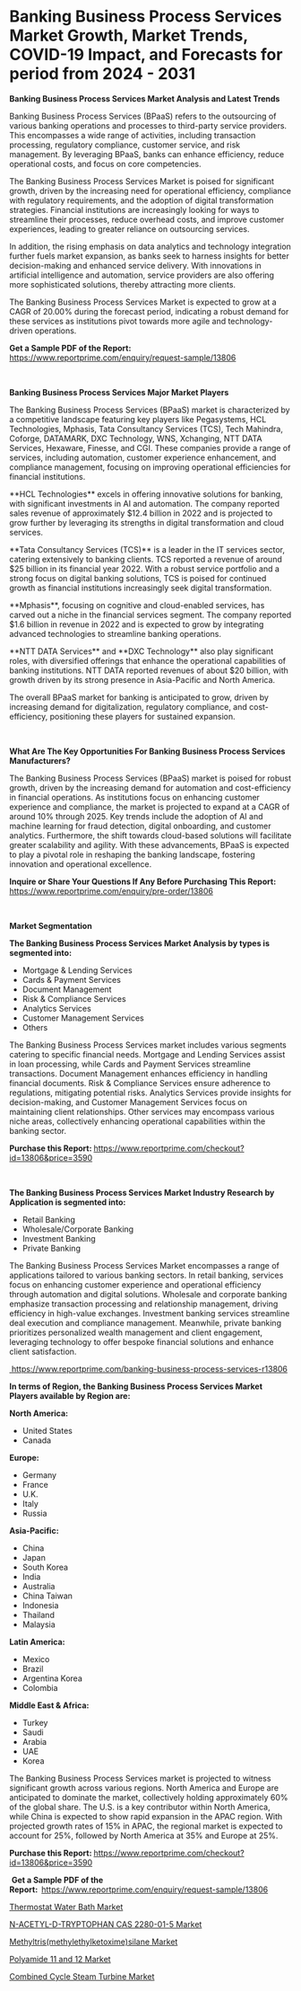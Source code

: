 <p><h1>Banking Business Process Services Market Growth, Market Trends, COVID-19 Impact, and Forecasts for period from 2024 - 2031</h1></p><p><strong>Banking Business Process Services Market Analysis and Latest Trends</strong></p>
<p><p>Banking Business Process Services (BPaaS) refers to the outsourcing of various banking operations and processes to third-party service providers. This encompasses a wide range of activities, including transaction processing, regulatory compliance, customer service, and risk management. By leveraging BPaaS, banks can enhance efficiency, reduce operational costs, and focus on core competencies.</p><p>The Banking Business Process Services Market is poised for significant growth, driven by the increasing need for operational efficiency, compliance with regulatory requirements, and the adoption of digital transformation strategies. Financial institutions are increasingly looking for ways to streamline their processes, reduce overhead costs, and improve customer experiences, leading to greater reliance on outsourcing services.</p><p>In addition, the rising emphasis on data analytics and technology integration further fuels market expansion, as banks seek to harness insights for better decision-making and enhanced service delivery. With innovations in artificial intelligence and automation, service providers are also offering more sophisticated solutions, thereby attracting more clients.</p><p>The Banking Business Process Services Market is expected to grow at a CAGR of 20.00% during the forecast period, indicating a robust demand for these services as institutions pivot towards more agile and technology-driven operations.</p></p>
<p><strong>Get a Sample PDF of the Report:&nbsp;</strong> <a href="https://www.reportprime.com/enquiry/request-sample/13806">https://www.reportprime.com/enquiry/request-sample/13806</a></p>
<p>&nbsp;</p>
<p><strong>Banking Business Process Services Major Market Players</strong></p>
<p><p>The Banking Business Process Services (BPaaS) market is characterized by a competitive landscape featuring key players like Pegasystems, HCL Technologies, Mphasis, Tata Consultancy Services (TCS), Tech Mahindra, Coforge, DATAMARK, DXC Technology, WNS, Xchanging, NTT DATA Services, Hexaware, Finesse, and CGI. These companies provide a range of services, including automation, customer experience enhancement, and compliance management, focusing on improving operational efficiencies for financial institutions.</p><p>**HCL Technologies** excels in offering innovative solutions for banking, with significant investments in AI and automation. The company reported sales revenue of approximately $12.4 billion in 2022 and is projected to grow further by leveraging its strengths in digital transformation and cloud services.</p><p>**Tata Consultancy Services (TCS)** is a leader in the IT services sector, catering extensively to banking clients. TCS reported a revenue of around $25 billion in its financial year 2022. With a robust service portfolio and a strong focus on digital banking solutions, TCS is poised for continued growth as financial institutions increasingly seek digital transformation.</p><p>**Mphasis**, focusing on cognitive and cloud-enabled services, has carved out a niche in the financial services segment. The company reported $1.6 billion in revenue in 2022 and is expected to grow by integrating advanced technologies to streamline banking operations.</p><p>**NTT DATA Services** and **DXC Technology** also play significant roles, with diversified offerings that enhance the operational capabilities of banking institutions. NTT DATA reported revenues of about $20 billion, with growth driven by its strong presence in Asia-Pacific and North America.</p><p>The overall BPaaS market for banking is anticipated to grow, driven by increasing demand for digitalization, regulatory compliance, and cost-efficiency, positioning these players for sustained expansion.</p></p>
<p>&nbsp;</p>
<p><strong>What Are The Key Opportunities For Banking Business Process Services Manufacturers?</strong></p>
<p><p>The Banking Business Process Services (BPaaS) market is poised for robust growth, driven by the increasing demand for automation and cost-efficiency in financial operations. As institutions focus on enhancing customer experience and compliance, the market is projected to expand at a CAGR of around 10% through 2025. Key trends include the adoption of AI and machine learning for fraud detection, digital onboarding, and customer analytics. Furthermore, the shift towards cloud-based solutions will facilitate greater scalability and agility. With these advancements, BPaaS is expected to play a pivotal role in reshaping the banking landscape, fostering innovation and operational excellence.</p></p>
<p><strong>Inquire or Share Your Questions If Any Before Purchasing This Report:</strong> <a href="https://www.reportprime.com/enquiry/pre-order/13806">https://www.reportprime.com/enquiry/pre-order/13806</a></p>
<p>&nbsp;</p>
<p><strong>Market Segmentation</strong></p>
<p><strong>The Banking Business Process Services Market Analysis by types is segmented into:</strong></p>
<p><ul><li>Mortgage & Lending Services</li><li>Cards & Payment Services</li><li>Document Management</li><li>Risk & Compliance Services</li><li>Analytics Services</li><li>Customer Management Services</li><li>Others</li></ul></p>
<p><p>The Banking Business Process Services market includes various segments catering to specific financial needs. Mortgage and Lending Services assist in loan processing, while Cards and Payment Services streamline transactions. Document Management enhances efficiency in handling financial documents. Risk & Compliance Services ensure adherence to regulations, mitigating potential risks. Analytics Services provide insights for decision-making, and Customer Management Services focus on maintaining client relationships. Other services may encompass various niche areas, collectively enhancing operational capabilities within the banking sector.</p></p>
<p><strong>Purchase this Report:&nbsp;</strong><a href="https://www.reportprime.com/checkout?id=13806&price=3590">https://www.reportprime.com/checkout?id=13806&price=3590</a></p>
<p>&nbsp;</p>
<p><strong>The Banking Business Process Services Market Industry Research by Application is segmented into:</strong></p>
<p><ul><li>Retail Banking</li><li>Wholesale/Corporate Banking</li><li>Investment Banking</li><li>Private Banking</li></ul></p>
<p><p>The Banking Business Process Services Market encompasses a range of applications tailored to various banking sectors. In retail banking, services focus on enhancing customer experience and operational efficiency through automation and digital solutions. Wholesale and corporate banking emphasize transaction processing and relationship management, driving efficiency in high-value exchanges. Investment banking services streamline deal execution and compliance management. Meanwhile, private banking prioritizes personalized wealth management and client engagement, leveraging technology to offer bespoke financial solutions and enhance client satisfaction.</p></p>
<p><a href="https://www.reportprime.com/banking-business-process-services-r13806">&nbsp;https://www.reportprime.com/banking-business-process-services-r13806</a></p>
<p><strong>In terms of Region, the Banking Business Process Services Market Players available by Region are:</strong></p>
<p>
    <p> <strong> North America: </strong>
        <ul>
            <li>United States</li>
            <li>Canada</li>
        </ul>
        </p> 
    <p> <strong> Europe: </strong>
        <ul>
            <li>Germany</li>
            <li>France</li>
            <li>U.K.</li>
            <li>Italy</li>
            <li>Russia</li>
        </ul>
        </p> 
    <p> <strong> Asia-Pacific: </strong>
        <ul>
            <li>China</li>
            <li>Japan</li>
            <li>South Korea</li>
            <li>India</li>
            <li>Australia</li>
            <li>China Taiwan</li>
            <li>Indonesia</li>
            <li>Thailand</li>
            <li>Malaysia</li>
        </ul>
        </p> 
    <p> <strong> Latin America: </strong>
        <ul>
            <li>Mexico</li>
            <li>Brazil</li>
            <li>Argentina Korea</li>
            <li>Colombia</li>
        </ul>
        </p> 
    <p> <strong> Middle East & Africa: </strong>
        <ul>
            <li>Turkey</li>
            <li>Saudi</li>
            <li>Arabia</li>
            <li>UAE</li>
            <li>Korea</li>
        </ul>
    </p>
    </p>
<p><p>The Banking Business Process Services market is projected to witness significant growth across various regions. North America and Europe are anticipated to dominate the market, collectively holding approximately 60% of the global share. The U.S. is a key contributor within North America, while China is expected to show rapid expansion in the APAC region. With projected growth rates of 15% in APAC, the regional market is expected to account for 25%, followed by North America at 35% and Europe at 25%.</p></p>
<p><strong>Purchase this Report: </strong><a href="https://www.reportprime.com/checkout?id=13806&price=3590">https://www.reportprime.com/checkout?id=13806&price=3590</a></p>
<p>&nbsp;<strong>Get a Sample PDF of the Report:&nbsp;&nbsp;</strong><a href="https://www.reportprime.com/enquiry/request-sample/13806">https://www.reportprime.com/enquiry/request-sample/13806</a></p>
<p><strong></strong></p>
<p><p><a href="https://www.linkedin.com/pulse/comprehensive-analysis-global-thermostat-water-bath-market-ztzre?trackingId=GAKkzaJcRSeC2%2FBglKn4SQ%3D%3D">Thermostat Water Bath Market</a></p><p><a href="https://medium.com/@shjdk3536/the-n-acetyl-d-tryptophan-cas-2280-01-5-market-report-analyzes-important-operational-and-7febf220074d">N-ACETYL-D-TRYPTOPHAN CAS 2280-01-5 Market</a></p><p><a href="https://issuu.com/reportprime-2/docs/methyltrismethylethylketoximesilane_5c8b6573902986">Methyltris(methylethylketoxime)silane Market</a></p><p><a href="https://issuu.com/reportprime-2/docs/polyamide-11-and-12-market-size-203_48e0174ffa46c5">Polyamide 11 and 12 Market</a></p><p><a href="https://www.linkedin.com/pulse/emerging-trends-combined-cycle-steam-turbine-market-global-wnife?trackingId=HTZihOR6Qmiev7mG%2FQLv8w%3D%3D">Combined Cycle Steam Turbine Market</a></p></p>